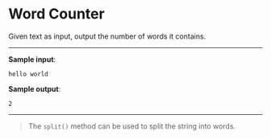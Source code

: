 # Word Counter

Given text as input, output the number of words it contains.

---

**Sample input**: 
```
hello world
```

**Sample output**: 
```
2
```

---

>The `split()` method can be used to split the string into words.